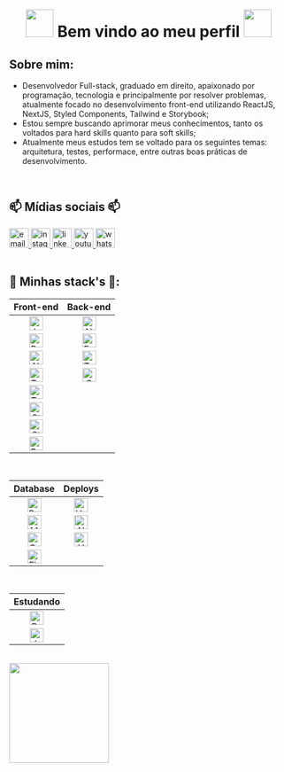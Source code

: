 <h1 align='center'>
 <strong>
  <img src="https://media.giphy.com/media/WUlplcMpOCEmTGBtBW/giphy.gif" width="50">
   Bem vindo ao meu perfil
  <img src="https://media.giphy.com/media/WUlplcMpOCEmTGBtBW/giphy.gif" width="50">
 </strong>
</h1>

## Sobre mim:
 - Desenvolvedor Full-stack, graduado em direito, apaixonado por programação, tecnologia e principalmente por resolver problemas, atualmente focado no desenvolvimento front-end utilizando ReactJS, NextJS, Styled Components, Tailwind e Storybook;
 - Estou sempre buscando aprimorar meus conhecimentos, tanto os voltados para hard skills quanto para soft skills;
 - Atualmente meus estudos tem se voltado para os seguintes temas: arquitetura, testes, performace, entre outras boas práticas de desenvolvimento.
 
 <br />
 
 ## 📫 Mídias sociais 📫
<div>
<!--    <a href="https://darkwood.fr"><img src="https://img.icons8.com/fluent/96/000000/domain.png" alt="darkwood"/></a> -->
 <a href="mailto:carlosdoria953@gmail.com" target="_blank">
   <img height="35" width="35" src="https://img.icons8.com/color/96/000000/gmail.png" alt="email"/>
 </a>
 <a href="https://www.instagram.com/cadu.doria" target="_blank">
   <img height="35" width="35" src="https://img.icons8.com/color/96/000000/instagram-new.png" alt="instagram"/>
 </a>
 <a href="https://www.linkedin.com/in/cadudoria/" target="_blank">
   <img height="35" width="35" src="https://img.icons8.com/color/96/000000/linkedin.png" alt="linkedin"/>
 </a>
   <a href="https://www.youtube.com/channel/UC4uXNuL38Q2mbMtZ0Spm3Vg/videos" target="_blank">
    <img height="35" width="35" src="https://img.icons8.com/color/96/000000/youtube.png" alt="youtube"/>
 </a>
  </a>
   <a href="https://api.whatsapp.com/send?phone=5582988970954" target="_blank">
    <img height="35" width="35" src="https://img.icons8.com/color/96/000000/whatsapp.png" alt="whatsapp"/>
 </a>
<!--   <a href="https://twitter.com/matyo91"><img src="https://img.icons8.com/color/96/000000/twitter-squared.png" alt="twitter"/></a> -->
<!--   <a href="https://www.twitch.tv/matyo913"><img src="https://img.icons8.com/color/96/000000/twitch--v2.png" alt="twitch"/></a> -->
<!--   <a href="https://fr.pinterest.com/matyo91"><img src="https://img.icons8.com/color/96/000000/pinterest--v1.png" alt="pinterest"/></a> -->
<!--   <a href="https://soundcloud.com/matyo91"><img src="https://img.icons8.com/color/96/000000/soundcloud.png" alt="soundcloud"/></a> -->
<!--   <a href="https://soundcloud.com/djmatyo91"><img src="https://img.icons8.com/color/96/000000/soundcloud.png" alt="soundcloud"/></a> -->
<!--   <a href="https://medium.com/@matyo91"><img src="https://img.icons8.com/color/96/000000/medium-logo.png" alt="medium"/></a> -->
<!--   <a href="https://www.mixcloud.com/matyo91"><img src="https://img.icons8.com/windows/96/000000/mixcloud.png" alt="mixcloud"/></a> -->
<!--   <a href="https://keybase.io/matyo91"><img src="https://img.icons8.com/windows/96/000000/keybase2.png" alt="keybase"/></a> -->
<!--   <a href="https://steamcommunity.com/id/matyo91"><img src="https://img.icons8.com/fluent/96/000000/steam.png" alt="steam"/></a> -->
<!--   <a href="https://vk.com/matyo91"><img src="https://img.icons8.com/nolan/96/vk-circled.png" alt="vk"/></a> -->
<!--   <a href="https://open.spotify.com/user/matyo91"><img src="https://img.icons8.com/color/96/000000/spotify--v1.png" alt="spotify"/></a> -->
<!--   <a href="https://tripadvisor.com/members/matyo91"><img src="https://img.icons8.com/color/96/000000/tripadvisor.png" alt="tripadvisor"/></a> -->
<!--   <a href="https://www.bandcamp.com/matyo91"><img src="https://img.icons8.com/nolan/96/bandcamp-button.png" alt="bandcamp"/></a> -->
<!--   <a href="https://connect.symfony.com/profile/matyo91"><img src="https://img.icons8.com/color/96/000000/symfony.png" alt="symfony"/></a> -->
<!--   <a href="https://hub.docker.com/u/matyo91"><img src="https://img.icons8.com/color/96/000000/docker.png" alt="docker"/></a> -->
<!--   <a href="mailto:Matyo#2285"><img src="https://img.icons8.com/color/96/000000/battle-net.png" alt="battle.net"/></a> -->
<!--   <a href="mailto:matyo91#0417"><img src="https://img.icons8.com/color/96/000000/discord-logo.png" alt="discord"/></a> -->
</div>

<br>
 
## 🚀 Minhas stack's 🚀:

 Front-end | Back-end |
 :----------:| :---------:|
 <img alt="JavaScript" height="25" align="center" src="https://img.shields.io/badge/JavaScript-323330?style=flat&logo=javascript&logoColor=F7DF1E"/> | <img alt="NodeJS" height="25" align="center" src="https://img.shields.io/badge/Node.js-43853D?style=flat&logo=node.js&logoColor=white"/> |
 <img alt="React" height="25" align="center" src="https://img.shields.io/badge/React-20232A?style=flat&logo=react&logoColor=61DAFB"/> | <img alt="Express" height="25" align="center" src="https://img.shields.io/badge/Express.js-000000?style=flat&logo=express&logoColor=white"/> |
 <img alt="NextJS" height="25" align="center" src="https://img.shields.io/badge/NextJS-20232A?style=flat&logo=next.js&logoColor=white"/> | <img alt="TypeScript" height="25" align="center" src="https://img.shields.io/badge/TypeScript-007ACC?style=flat&logo=typescript&logoColor=white" /> |
 <img alt="TypeScript" height="25" align="center" src="https://img.shields.io/badge/TypeScript-007ACC?style=flat&logo=typescript&logoColor=white" /> | <img alt="Swagger" height="25" align="center" src="https://img.shields.io/badge/-Swagger-85EA2D?style=flat&logo=swagger&logoColor=black" /> |
 <img alt="Tailwind" height="25" align="center" src="https://img.shields.io/badge/Tailwind_CSS-38B2AC?style=flat&logo=tailwind-css&logoColor=white" />|
 <img alt="Styled-Components" height="25" align="center" src="https://img.shields.io/badge/Styled--Components-DB7093?style=flat&logo=styled-components&logoColor=white" />|
  <img alt="Storybook" height="25" align="center" src="https://img.shields.io/badge/Storybook-FF4785?style=flat&logo=storybook&logoColor=white" />|
  <img alt="React_Native" height="25" align="center" src="https://img.shields.io/badge/-React_Native-20232A?style=flat&logo=react&logoColor=61DAFB" /> |

<!-- + ### Deploys and Database -->
 <br />
 
 Database| Deploys|
 :-------:| :-------:|
 <img alt="PostgreSQL" height="25" align="center" src="https://img.shields.io/badge/-PostgreSQL-316192?style=flat&logo=postgresql&logoColor=white" /> | <img alt="Vercel" height="25" align="center" src="https://img.shields.io/badge/-Vercel-000000?style=flat&logo=vercel&logoColor=white" /> |
 <img alt="MongoDB" height="25" align="center" src="https://img.shields.io/badge/-MongoDB-4EA94B?style=flat&logo=mongodb&logoColor=white" /> | <img alt="Netlify" height="25" align="center" src="https://img.shields.io/badge/-Netlify-00C7B7?style=flat&logo=netlify&logoColor=white" /> |
 <img alt="Oracle" height="25" align="center" src="https://img.shields.io/badge/-Oracle-F80000?style=flat&logo=oracle&logoColor=white" /> |  <img alt="Heroku" height="25" align="center" src="https://img.shields.io/badge/-Heroku-430098?style=flat&logo=heroku&logoColor=white" /> |
 <img alt="Firebase" height="25" align="center" src="https://img.shields.io/badge/-firebase-ffca28?style=flat&logo=firebase&logoColor=black" /> |


 <!-- + ### Estudando -->
 <br />
 
 Estudando|
 :-------:|
 <img alt="Python" height="25" align="center" src="https://img.shields.io/badge/Python-blue?style=flat&logo=python&logoColor=white" /> |
 <img alt="Jest" height="25" align="center" src="https://img.shields.io/badge/Jest-C21325?style=flat&logo=Jest&logoColor=white" /> |
 
<!--
 <img alt="GraphQl" height="25" align="center" src="https://img.shields.io/badge/-GraphQl-E10098?style=flat&logo=graphQl&logoColor=white" />
 <img alt="Docker" height="25" align="center" src="https://img.shields.io/badge/-Docker-2CA5E0?style=flat&logo=docker&logoColor=white" />
 <img alt="Strapi" height="25" align="center" src="https://img.shields.io/badge/-Strapi-2e7eea?style=flat&logo=strapi&logoColor=white" />
 -->

<br />

<img height="180em" src="https://github-readme-stats.vercel.app/api/top-langs/?username=carlosdoria&layout=compact&langs_count=7&theme=dark"/>
 
<!--
 Me chamo Carlos e sou desenvolvedor junior, focando em front-end 

- 🔭 I’m currently working on ...
- 🌱 I’m currently learning ...
- 👯 I’m looking to collaborate on ...
- 🤔 I’m looking for help with ...
- 💬 Ask me about ...
- 📫 How to reach me: ...
- 😄 Pronouns: ...
- ⚡ Fun fact: ...
-->
